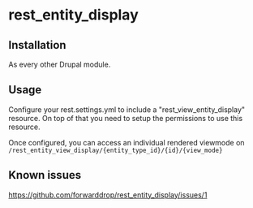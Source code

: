 # rest_entity_display

## Installation

As every other Drupal module.

## Usage

Configure your rest.settings.yml to include a "rest_view_entity_display" resource.
On top of that you need to setup the permissions to use this resource.

Once configured, you can access an individual rendered viewmode on ```/rest_entity_view_display/{entity_type_id}/{id}/{view_mode}```

## Known issues

https://github.com/forwarddrop/rest_entity_display/issues/1

